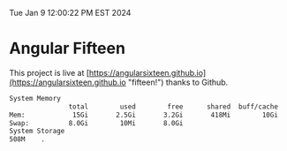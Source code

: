 Tue Jan  9 12:00:22 PM EST 2024

# Angular Fifteen


This project is live at [https://angularsixteen.github.io](https://angularsixteen.github.io "fifteen!") thanks to Github.

```bash
System Memory
               total        used        free      shared  buff/cache   available
Mem:            15Gi       2.5Gi       3.2Gi       418Mi        10Gi        12Gi
Swap:          8.0Gi        10Mi       8.0Gi
System Storage
508M	.
```
